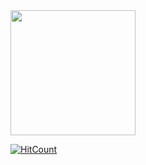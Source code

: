 


<img src="https://i.imgur.com/59HW2ZP.jpg?2" width="200" height="200" />


[![HitCount](http://hits.dwyl.com/BMariscal/BMariscal.svg)](http://hits.dwyl.com/BMariscal/BMariscal)



